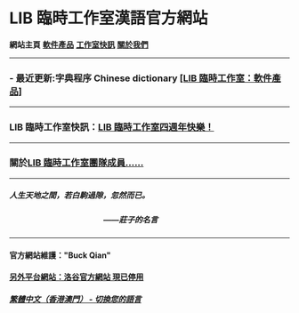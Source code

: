 # LIB 臨時工作室漢語官方網站

**網站主頁** **[軟件產品](Software)** **[工作室快訊](News)** **[關於我們](About_us)** 

------------
### - 最近更新:字典程序 Chinese dictionary [[LIB 臨時工作室：軟件產品]](Software)

------------
### LIB 臨時工作室快訊：[LIB 臨時工作室四週年快樂！](news/fourth_anniversary_summary)

------------
### 關於[LIB 臨時工作室團隊成員......](About_us)

------------

##### 人生天地之間，若白駒過隙，忽然而已。
##### &nbsp;&nbsp;&nbsp;&nbsp;&nbsp;&nbsp;&nbsp;&nbsp;&nbsp;&nbsp;&nbsp;&nbsp;&nbsp;&nbsp;&nbsp;&nbsp;&nbsp;&nbsp;&nbsp;&nbsp;&nbsp;&nbsp;&nbsp;&nbsp;&nbsp;&nbsp;&nbsp;&nbsp;&nbsp;&nbsp;&nbsp;&nbsp;&nbsp;&nbsp;&nbsp;&nbsp;&nbsp;&nbsp;&nbsp;&nbsp;&nbsp;&nbsp;&nbsp;&nbsp;&nbsp;&nbsp;&nbsp;&nbsp;&nbsp;&nbsp;&nbsp;——莊子的名言

------------
#### 官方網站維護："Buck Qian"
#### [另外平台網站：洛谷官方網站 現已停用](https://www.luogu.com.cn/paste/libps)

##### [繁體中文（香港澳門） - 切換您的語言](https://libps.github.io/index.md)
